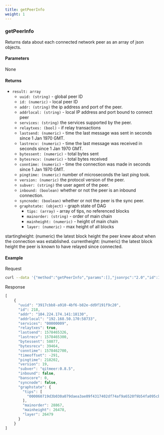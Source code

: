 ```yaml
---
title: getPeerInfo
weight: 1
---
```


### getPeerInfo

Returns data about each connected network peer as an array of json objects.

#### Parameters

None

#### Returns

- `result: array` 
    - `uuid: (string)` -  global peer ID 
    - `id: (numeric)` -  local peer ID 
    - `addr: (string)` the ip address and port of the peer.
    - `addrlocal: (string)` -  local IP address and port bound to connect peer
    - `services: (string)` the services supported by the peer.
    - `relaytxes: (bool)` - if relay transactions
    - `lastsend: (numeric)` - time the last message was sent in seconds since 1 Jan 1970 GMT. 
    - `lastrecv: (numeric)` -  time the last message was received in seconds since 1 Jan 1970 GMT. 
    - `bytessent: (numeric)` -  total bytes sent
    - `bytesrecv: (numeric)` - total bytes received 
    - `conntime: (numeric)` - time the connection was made in seconds since 1 Jan 1970 GMT.
    - `pingtime: (numeric)` number of microseconds the last ping took.
    - `version: (numeric)` the protocol version of the peer.
    - `subver: (string)` the user agent of the peer.
    - `inbound: (boolean)` whether or not the peer is an inbound connection.
    - `syncnode: (boolean)` whether or not the peer is the sync peer.
    - `graphstate: (object)`  - graph state of DAG
        - `tips: (array)`  - array of tips, no referenced blocks
        - `mainorder: (string)`  - order of main chain
        - `mainheight: (numeric)`  - height of main chain
        - `layer: (numeric)`  - max height of all blocks

startingheight: (numeric) the latest block height the peer knew about when the connection was established.
currentheight: (numeric) the latest block height the peer is known to have relayed since connected.


#### Example

Request
```bash
curl --data '{"method":"getPeerInfo","params":[],"jsonrpc":"2.0","id":1}' -s -k -u "rpcuser:rpcpass"  -H 'Content-Type: application/json' http://127.0.0.1:18131 | jq
```

Response
```js
[
    {
      "uuid": "3917cbb8-a910-4bf6-b82e-dd9f191f9c20",
      "id": 218,
      "addr": "104.224.174.141:18130",
      "addrlocal": "192.168.50.170:58733",
      "services": "00000009",
      "relaytxes": true,
      "lastsend": 1578465326,
      "lastrecv": 1578465300,
      "bytessent": 58077,
      "bytesrecv": 39464,
      "conntime": 1578462700,
      "timeoffset": -291,
      "pingtime": 218202,
      "version": 19,
      "subver": "qitmeer:0.8.5",
      "inbound": false,
      "banscore": 0,
      "syncnode": false,
      "graphstate": {
        "tips": [
          "000060719d3b030a079daea3ae09f4317402df74af9a6520f9b54fa095cbd2fc main"
        ],
        "mainorder": 28867,
        "mainheight": 26478,
        "layer": 26479
      }
    }
]

```
